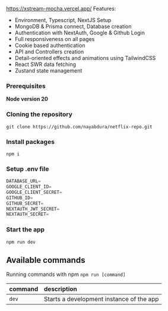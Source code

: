 https://xstream-mocha.vercel.app/
Features:

- Environment, Typescript, NextJS Setup
- MongoDB & Prisma connect, Database creation
- Authentication with NextAuth, Google & Github Login
- Full responsiveness on all pages
- Cookie based authentication
- API and Controllers creation
- Detail-oriented effects and animations using TailwindCSS
- React SWR data fetching
- Zustand state management

### Prerequisites

**Node version 20**

### Cloning the repository

```shell
git clone https://github.com/nayabdura/netflix-repo.git
```

### Install packages

```shell
npm i
```

### Setup .env file


```js
DATABASE_URL=
GOOGLE_CLIENT_ID=
GOOGLE_CLIENT_SECRET=
GITHUB_ID=
GITHUB_SECRET=
NEXTAUTH_JWT_SECRET=
NEXTAUTH_SECRET=
```

### Start the app

```shell
npm run dev
```

## Available commands

Running commands with npm `npm run [command]`

| command         | description                              |
| :-------------- | :--------------------------------------- |
| `dev`           | Starts a development instance of the app |
